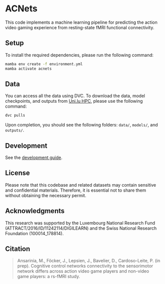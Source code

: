 # ACNets

This code implements a machine learning pipeline for predicting the action video gaming experience from resting-state fMRI functional connectivity.

## Setup

To install the required dependencies, please run the following command:

```bash
mamba env create -f environment.yml
mamba activate acnets
```

 
## Data

You can access all the data using DVC. To download the data, model checkpoints, and outputs from [Uni.lu HPC](https://hpc.uni.lu), please use the following command:

```bash
dvc pulls
```

Upon completion, you should see the following folders: `data/`, `models/`, and `outputs/`.


## Development

See the [development guide](docs/development.md).


## License

Please note that this codebase and related datasets may contain sensitive and confidential materials. Therefore, it is essential not to share them without obtaining the necessary permit.


## Acknowledgments

This research was supported by the Luxembourg National Research Fund (ATTRACT/2016/ID/11242114/DIGILEARN) and the Swiss National Research Foundation (100014_178814).


## Citation


> Ansarinia, M., Föcker, J., Lepsien, J., Bavelier, D., Cardoso-Leite, P. (in prep). Cognitive control networks connectivity to the sensorimotor network differs across action video game players and non-video game players: a rs-fMRI study.


